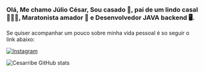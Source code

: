 
### Olá, Me chamo Júlio César, Sou casado 💍, pai de um lindo casal 👨‍👧‍👦, Maratonista amador 🏃 e Desenvolvedor JAVA backend 🖥️.

Se quiser acompanhar um pouco sobre minha vida pessoal é so seguir o link abaixo:

[![Instagram](https://img.shields.io/badge/Instagram-E4405F?style=for-the-badge&logo=instagram&logoColor=white)](https://www.instagram.com/cesaribeir0/)

![Cesarribe GitHub stats](https://github-readme-stats.vercel.app/api?username=anuraghazra&show_icons=true)

